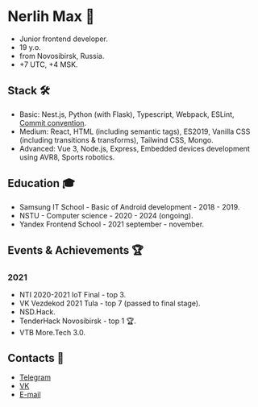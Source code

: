 # Nerlih Max 👋
- Junior frontend developer.
- 19 y.o.
- from Novosibirsk, Russia.
- +7 UTC, +4 MSK.

## Stack 🛠️
- Basic: Nest.js, Python (with Flask), Typescript, Webpack, ESLint, [Commit convention](www.conventionalcommits.org).
- Medium: React, HTML (including semantic tags), ES2019, Vanilla CSS (including transitions & transforms), Tailwind CSS, Mongo.
- Advanced: Vue 3, Node.js, Express, Embedded devices development using AVR8, Sports robotics.

## Education 🎓
- Samsung IT School - Basic of Android development - 2018 - 2019.
- NSTU - Computer science - 2020 - 2024 (ongoing).
- Yandex Frontend School - 2021 september - november.

## Events & Achievements 🏆

### 2021
- NTI 2020-2021 IoT Final - top 3.
- VK Vezdekod 2021 Tula - top 7 (passed to final stage).
- NSD.Hack.
- TenderHack Novosibirsk - top 1 🏆.
- VTB More.Tech 3.0.

## Contacts 📮
- [Telegram](https://t.me/nerlihmax)
- [VK](https://vk.com/nerlihmax)
- [E-mail](mailto://nerlihmax@yandex.ru)
